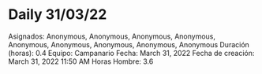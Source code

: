 # Daily 31/03/22

Asignados: Anonymous, Anonymous, Anonymous, Anonymous, Anonymous, Anonymous, Anonymous, Anonymous, Anonymous
Duración (horas): 0.4
Equipo: Campanario
Fecha: March 31, 2022
Fecha de creación: March 31, 2022 11:50 AM
Horas Hombre: 3.6